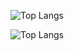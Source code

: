 ![Top Langs](https://github-readme-stats.vercel.app/api/top-langs/?username=y-dada-dev\&layout=compact&langs_count=20)

![Top Langs](https://github-readme-stats.vercel.app/api/top-langs/?username=y-dada-dev\&layout=compact&langs_count=51)
